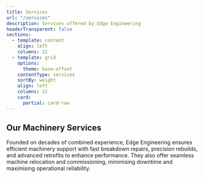 ```yaml
---
title: Services
url: "/services"
description: Services offered by Edge Engineering
headerTransparent: false
sections:
  - template: content
    align: left
    columns: 12
  - template: grid
    options:
      theme: base-offset
    contentType: services
    sortBy: weight
    align: left
    columns: 12
    card:
      partial: card-row
---
```


## Our Machinery Services

Founded on decades of combined experience, Edge Engineering ensures efficient machinery support with fast breakdown repairs, precision rebuilds, and advanced retrofits to enhance performance. They also offer seamless machine relocation and commissioning, minimising downtime and maximising operational reliability.
